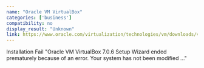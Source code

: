```yaml
---
name: "Oracle VM VirtualBox"
categories: ['business']
compatibility: no
display_result: "Unknown"
link: https://www.oracle.com/virtualization/technologies/vm/downloads/virtualbox-downloads.html
---
```


Installation Fail "Oracle VM VirtualBox 7.0.6 Setup Wizard ended prematurely because of an error. Your system has not been modified ..."